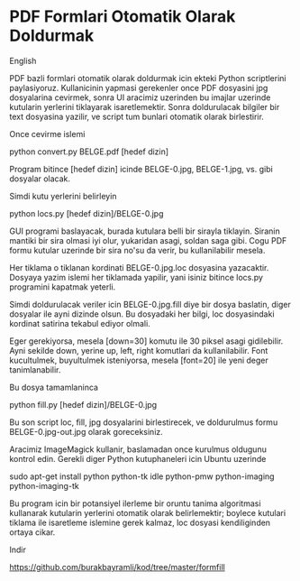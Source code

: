 # PDF Formlari Otomatik Olarak Doldurmak

English 

PDF bazli formlari otomatik olarak doldurmak icin ekteki Python scriptlerini paylasiyoruz. Kullanicinin yapmasi gerekenler once PDF dosyasini jpg dosyalarina cevirmek, sonra UI aracimiz uzerinden bu imajlar uzerinde kutularin yerlerini tiklayarak isaretlemektir. Sonra doldurulacak bilgiler bir text dosyasina yazilir, ve script tum bunlari otomatik olarak birlestirir.

Once cevirme islemi

python convert.py BELGE.pdf [hedef dizin]

Program bitince [hedef dizin] icinde BELGE-0.jpg, BELGE-1.jpg,
vs. gibi dosyalar olacak.

Simdi kutu yerlerini belirleyin

python locs.py [hedef dizin]/BELGE-0.jpg

GUI programi baslayacak, burada kutulara belli bir sirayla
tiklayin. Siranin mantiki bir sira olmasi iyi olur, yukaridan asagi,
soldan saga gibi. Cogu PDF formu kutular uzerinde bir sira no'su da
verir, bu kullanilabilir mesela.

Her tiklama o tiklanan kordinati BELGE-0.jpg.loc dosyasina
yazacaktir. Dosyaya yazim islemi her tiklamada yapilir, yani isiniz
bitince locs.py programini kapatmak yeterli.

Simdi doldurulacak veriler icin BELGE-0.jpg.fill diye bir dosya
baslatin, diger dosyalar ile ayni dizinde olsun. Bu dosyadaki her
bilgi, loc dosyasindaki kordinat satirina tekabul ediyor olmali.

Eger gerekiyorsa, mesela [down=30] komutu ile 30 piksel asagi
gidilebilir. Ayni sekilde down, yerine up, left, right komutlari da
kullanilabilir. Font kucultulmek, buyultulmek isteniyorsa, mesela
[font=20] ile yeni deger tanimlanabilir.

Bu dosya tamamlaninca

python fill.py [hedef dizin]/BELGE-0.jpg

Bu son script loc, fill, jpg dosyalarini birlestirecek, ve doldurulmus
formu BELGE-0.jpg-out.jpg olarak goreceksiniz.

Aracimiz ImageMagick kullanir, baslamadan once kurulmus oldugunu
kontrol edin. Gerekli diger Python kutuphaneleri icin Ubuntu uzerinde

sudo apt-get install python python-tk idle python-pmw python-imaging
python-imaging-tk

Bu program icin bir potansiyel ilerleme bir oruntu tanima algoritmasi
kullanarak kutularin yerlerini otomatik olarak belirlemektir; boylece
kutulari tiklama ile isaretleme islemine gerek kalmaz, loc dosyasi
kendiliginden ortaya cikar.

Indir

https://github.com/burakbayramli/kod/tree/master/formfill


